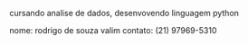 cursando analise de dados, desenvovendo linguagem python

nome: rodrigo de souza valim
contato: (21) 97969-5310

